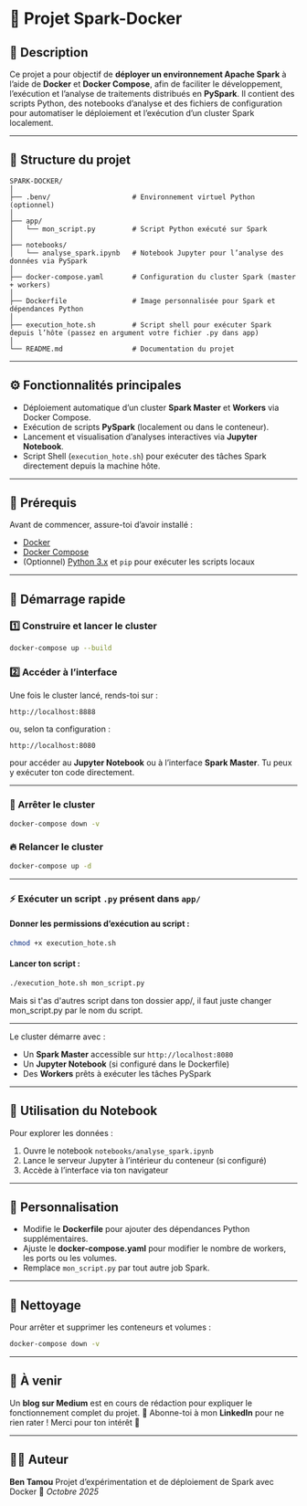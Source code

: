 # 🚀 Projet Spark-Docker

## 📘 Description

Ce projet a pour objectif de **déployer un environnement Apache Spark** à l’aide de **Docker** et **Docker Compose**, afin de faciliter le développement, l’exécution et l’analyse de traitements distribués en **PySpark**.
Il contient des scripts Python, des notebooks d’analyse et des fichiers de configuration pour automatiser le déploiement et l’exécution d’un cluster Spark localement.

---

## 🧩 Structure du projet

```
SPARK-DOCKER/
│
├── .benv/                    # Environnement virtuel Python (optionnel)
│
├── app/
│   └── mon_script.py         # Script Python exécuté sur Spark
│
├── notebooks/
│   └── analyse_spark.ipynb   # Notebook Jupyter pour l’analyse des données via PySpark
│
├── docker-compose.yaml       # Configuration du cluster Spark (master + workers)
│
├── Dockerfile                # Image personnalisée pour Spark et dépendances Python
│
├── execution_hote.sh         # Script shell pour exécuter Spark depuis l’hôte (passez en argument votre fichier .py dans app)
│
└── README.md                 # Documentation du projet
```

---

## ⚙️ Fonctionnalités principales

* Déploiement automatique d’un cluster **Spark Master** et **Workers** via Docker Compose.
* Exécution de scripts **PySpark** (localement ou dans le conteneur).
* Lancement et visualisation d’analyses interactives via **Jupyter Notebook**.
* Script Shell (`execution_hote.sh`) pour exécuter des tâches Spark directement depuis la machine hôte.

---

## 🧱 Prérequis

Avant de commencer, assure-toi d’avoir installé :

* [Docker](https://docs.docker.com/get-docker/)
* [Docker Compose](https://docs.docker.com/compose/)
* (Optionnel) [Python 3.x](https://www.python.org/) et `pip` pour exécuter les scripts locaux

---

## 🚀 Démarrage rapide

### 1️⃣ Construire et lancer le cluster

```bash
docker-compose up --build
```

### 2️⃣ Accéder à l’interface

Une fois le cluster lancé, rends-toi sur :

```
http://localhost:8888
```

ou, selon ta configuration :

```
http://localhost:8080
```

pour accéder au **Jupyter Notebook** ou à l’interface **Spark Master**.
Tu peux y exécuter ton code directement.

---

### 🧯 Arrêter le cluster

```bash
docker-compose down -v
```

### 🔥 Relancer le cluster

```bash
docker-compose up -d
```

---

### ⚡ Exécuter un script `.py` présent dans `app/` 

#### Donner les permissions d’exécution au script :

```bash
chmod +x execution_hote.sh
```

#### Lancer ton script :

```bash
./execution_hote.sh mon_script.py
```
Mais si t'as d'autres script dans ton dossier app/, il faut juste changer mon_script.py par le nom du script.

---

Le cluster démarre avec :

* Un **Spark Master** accessible sur `http://localhost:8080`
* Un **Jupyter Notebook** (si configuré dans le Dockerfile)
* Des **Workers** prêts à exécuter les tâches PySpark

---

## 🧪 Utilisation du Notebook

Pour explorer les données :

1. Ouvre le notebook `notebooks/analyse_spark.ipynb`
2. Lance le serveur Jupyter à l’intérieur du conteneur (si configuré)
3. Accède à l’interface via ton navigateur

---

## 🧰 Personnalisation

* Modifie le **Dockerfile** pour ajouter des dépendances Python supplémentaires.
* Ajuste le **docker-compose.yaml** pour modifier le nombre de workers, les ports ou les volumes.
* Remplace `mon_script.py` par tout autre job Spark.

---

## 🧹 Nettoyage

Pour arrêter et supprimer les conteneurs et volumes :

```bash
docker-compose down -v
```

---

## 📰 À venir

Un **blog sur Medium** est en cours de rédaction pour expliquer le fonctionnement complet du projet.
📢 Abonne-toi à mon **LinkedIn** pour ne rien rater !
Merci pour ton intérêt 🙌

---

## 👨‍💻 Auteur

**Ben Tamou**
Projet d’expérimentation et de déploiement de Spark avec Docker
📅 *Octobre 2025*

